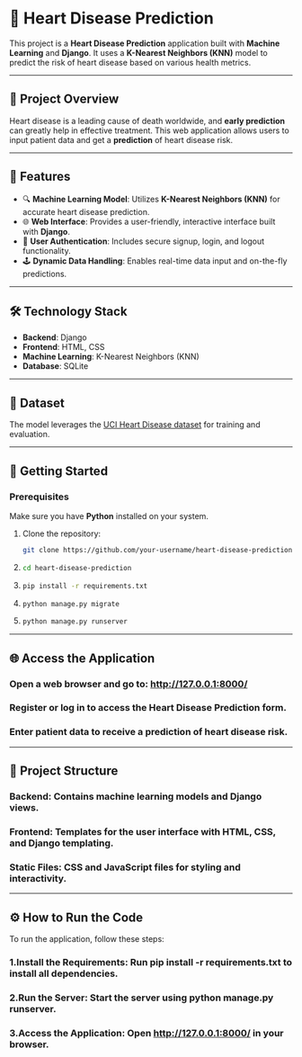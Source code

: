 # 💖 Heart Disease Prediction

This project is a **Heart Disease Prediction** application built with **Machine Learning** and **Django**. It uses a **K-Nearest Neighbors (KNN)** model to predict the risk of heart disease based on various health metrics.

---

## 🌟 Project Overview
Heart disease is a leading cause of death worldwide, and **early prediction** can greatly help in effective treatment. This web application allows users to input patient data and get a **prediction** of heart disease risk.

---

## 🎯 Features
- 🔍 **Machine Learning Model**: Utilizes **K-Nearest Neighbors (KNN)** for accurate heart disease prediction.
- 🌐 **Web Interface**: Provides a user-friendly, interactive interface built with **Django**.
- 🔑 **User Authentication**: Includes secure signup, login, and logout functionality.
- 🕹️ **Dynamic Data Handling**: Enables real-time data input and on-the-fly predictions.

---

## 🛠 Technology Stack
- **Backend**: Django
- **Frontend**: HTML, CSS
- **Machine Learning**: K-Nearest Neighbors (KNN)
- **Database**: SQLite

---

## 📂 Dataset
The model leverages the [UCI Heart Disease dataset](https://archive.ics.uci.edu/ml/datasets/heart+Disease) for training and evaluation.

---

## 🚀 Getting Started

### Prerequisites
Make sure you have **Python** installed on your system.

1. Clone the repository:
   
   ```bash
   git clone https://github.com/your-username/heart-disease-prediction.git

3. ```bash
   cd heart-disease-prediction

4. ```bash
   pip install -r requirements.txt

5. ```bash
   python manage.py migrate

6. ```bash
   python manage.py runserver

---   


## 🌐 Access the Application
### Open a web browser and go to: http://127.0.0.1:8000/
### Register or log in to access the Heart Disease Prediction form.
### Enter patient data to receive a prediction of heart disease risk.


---

## 🧩 Project Structure
### Backend: Contains machine learning models and Django views.
### Frontend: Templates for the user interface with HTML, CSS, and Django templating.
### Static Files: CSS and JavaScript files for styling and interactivity.

---

## ⚙️ How to Run the Code
   To run the application, follow these steps:

### 1.Install the Requirements: Run pip install -r requirements.txt to install all dependencies.
### 2.Run the Server: Start the server using python manage.py runserver.
### 3.Access the Application: Open http://127.0.0.1:8000/ in your browser.






